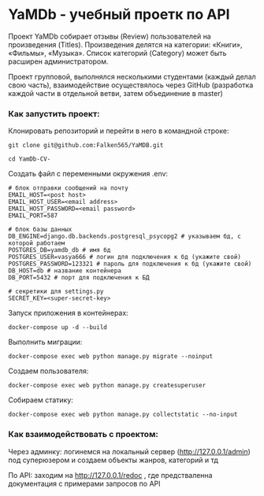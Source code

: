 # YaMDb - учебный проетк по API

Проект YaMDb собирает отзывы (Review) пользователей на произведения (Titles). Произведения делятся на категории: «Книги», «Фильмы», «Музыка». Список категорий (Category) может быть расширен администратором.

Проект групповой, выполнялся несколькими студентами (каждый делал свою часть), взаимодействие осуществялось через GitHub (разработка каждой части в отдельной ветви, затем объединение в master)

### Как запустить проект:

Клонировать репозиторий и перейти в него в командной строке:

```
git clone git@github.com:Falken565/YaMDB.git
```

```
cd YamDb-CV-
```

Cоздать файл с переменными окружения .env:

```
# блок отправки сообщений на почту
EMAIL_HOST=<post host>
EMAIL_HOST_USER=<email address>
EMAIL_HOST_PASSWORD=<email password>
EMAIL_PORT=587

# блок базы данных
DB_ENGINE=django.db.backends.postgresql_psycopg2 # указываем бд, с которой работаем
POSTGRES_DB=yamdb_db # имя бд 
POSTGRES_USER=vasya666 # логин для подключения к бд (укажите свой)
POSTGRES_PASSWORD=123321 # пароль для подключения к бд (укажите свой)
DB_HOST=db # название контейнера
DB_PORT=5432 # порт для подключения к БД

# секретики для settings.py
SECRET_KEY=<super-secret-key>
```

Запуск приложения в контейнерах:

```
docker-compose up -d --build
```

Выполнить миграции:

```
docker-compose exec web python manage.py migrate --noinput
```

Создаем пользователя:

```
docker-compose exec web python manage.py createsuperuser
```

Собираем статику:

```
docker-compose exec web python manage.py collectstatic --no-input
```

### Как взаимодействовать с проектом:

Через админку:
логинемся на локальный сервер (http://127.0.0.1/admin) под суперюзером и создаем объекты жанров, категорий и тд 

По API:
заходим на http://127.0.0.1/redoc , где предстваленна документация с примерами запросов по API

